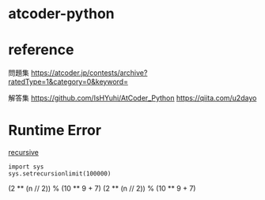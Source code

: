 # atcoder-python




# reference
問題集
https://atcoder.jp/contests/archive?ratedType=1&category=0&keyword=

解答集
https://github.com/IsHYuhi/AtCoder_Python
https://qiita.com/u2dayo


# Runtime Error

[recursive](https://qiita.com/drken/items/e77685614f3c6bf86f44)
```
import sys
sys.setrecursionlimit(100000)
```
(2 ** (n // 2)) % (10 ** 9 + 7)
(2 ** (n // 2)) % (10 ** 9 + 7)
```
